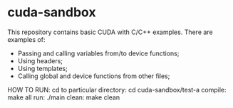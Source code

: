 # cuda-sandbox

This repository contains basic CUDA with C/C++ examples.
There are examples of:
 - Passing and calling variables from/to device functions;
 - Using headers;
 - Using templates;
 - Calling global and device functions from other files;

HOW TO RUN:
 cd to particular directory: cd cuda-sandbox/test-a
 compile: make all
 run: ./main
 clean: make clean
